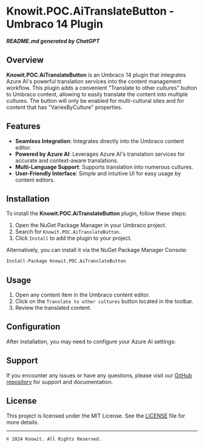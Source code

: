 # Knowit.POC.AiTranslateButton - Umbraco 14 Plugin
***README.md generated by ChatGPT***

## Overview

**Knowit.POC.AiTranslateButton** is an Umbraco 14 plugin that integrates Azure AI's powerful translation services into the content management workflow. 
This plugin adds a convenient "Translate to other cultures" button to Umbraco content, allowing to easily translate the content into multiple cultures.
The button will only be enabled for multi-cultural sites and for content that has "VariesByCulture" properties.

## Features

- **Seamless Integration**: Integrates directly into the Umbraco content editor.
- **Powered by Azure AI**: Leverages Azure AI's translation services for accurate and context-aware translations.
- **Multi-Language Support**: Supports translation into numerous cultures.
- **User-Friendly Interface**: Simple and intuitive UI for easy usage by content editors.

## Installation

To install the **Knowit.POC.AiTranslateButton** plugin, follow these steps:

1. Open the NuGet Package Manager in your Umbraco project.
2. Search for `Knowit.POC.AiTranslateButton`.
3. Click `Install` to add the plugin to your project.

Alternatively, you can install it via the NuGet Package Manager Console:

```sh
Install-Package Knowit.POC.AiTranslateButton
```

## Usage

1. Open any content item in the Umbraco content editor.
2. Click on the `Translate to other cultures` button located in the toolbar.
3. Review the translated content.

## Configuration

After installation, you may need to configure your Azure AI settings:


## Support

If you encounter any issues or have any questions, please visit our [GitHub repository](https://github.com/your-repo-url) for support and documentation.

## License

This project is licensed under the MIT License. See the [LICENSE](LICENSE) file for more details.

---

```
© 2024 Knowit. All Rights Reserved.
```

